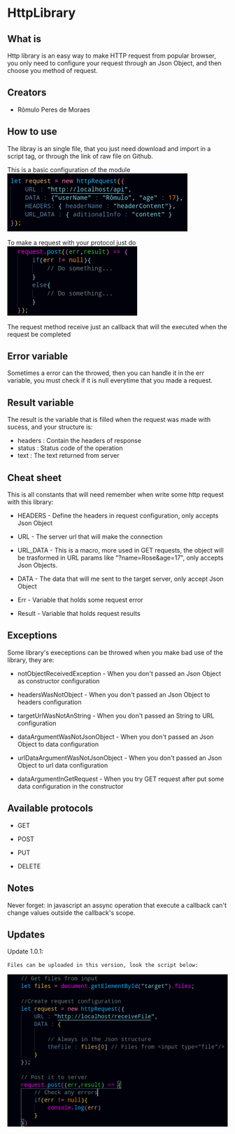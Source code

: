 # HttpLibrary

## What is
<p>Http library is an easy way to make HTTP request from popular browser, you only need to configure your request through an Json Object, and then choose you method of request.</p>

## Creators 
- Rômulo Peres de Moraes

## How to use
The libray is an single file, that you just need download and import in a script tag, or through the link of raw file on Github.


This is a basic configuration of the module
<br/>
<img src="./images/configuration.png">

To make a request with your protocol just do
<br/>
<img src="./images/request.png">

The request method receive just an callback that will the executed when the request be completed


## Error variable
Sometimes a error can the throwed, then you can handle it in the err variable, you must check if it is null everytime that you made a request.

## Result variable
The result is the variable that is filled when the request was made with sucess, and your structure is:

- headers : Contain the headers of response
- status : Status code of the operation
- text : The text returned from server

## Cheat sheet
This is all constants that will need remember when write some http request with this library:

- HEADERS - Define the headers in request configuration, only accepts Json Object

- URL - The server url that will make the connection

- URL_DATA - This is a macro, more used in GET requests, the object will be trasformed in URL params like "?name=Rose&age=17", only accepts Json Objects.

- DATA - The data that will me sent to the target server, only accept Json Object

- Err - Variable that holds some request error

- Result - Variable that holds request results

## Exceptions
Some library's execeptions can be throwed when you make bad use of the library, they are:

- notObjectReceivedException - When you don't passed an Json Object as constructor configuration

- headersWasNotObject - When you don't passed an Json Object to headers configuration

- targetUrlWasNotAnString - When you don't passed an String to URL configuration

- dataArgumentWasNotJsonObject - When you don't passed an Json Object to data configuration

- urlDataArgumentWasNotJsonObject - When you don't passed an Json Object to url data configuration

- dataArgumentInGetRequest - When you try GET request after put some data configuration in the constructor

## Available protocols

- GET

- POST

- PUT

- DELETE

## Notes
Never forget: in javascript an assync operation that execute a callback can't change values outside the callback's scope.

## Updates

Update 1.0.1:

    Files can be uploaded in this version, look the script below:
    
<img src="./images/uploadFiles.png">

